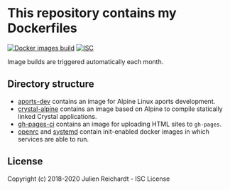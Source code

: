 # This repository contains my Dockerfiles

[![Docker images build](https://github.com/j8r/dockerfiles/actions/workflows/build.yml/badge.svg)](https://github.com/j8r/dockerfiles/actions/workflows/build.yml)
[![ISC](https://img.shields.io/badge/License-ISC-blue.svg?style=flat-square)](https://en.wikipedia.org/wiki/ISC_license)

Image builds are triggered automatically each month.

## Directory structure

- [aports-dev](./aports-dev) contains an image for Alpine Linux aports development.
- [crystal-alpine](./crystal-alpine) contains an image based on Alpine to compile statically linked Crystal applications.
- [gh-pages-ci](.//gh-pages-ci) contains an image for uploading HTML sites to `gh-pages`.
- [openrc](./openrc) and [systemd](./systemd) contain init-enabled docker images in which services are able to run.

## License

Copyright (c) 2018-2020 Julien Reichardt - ISC License
